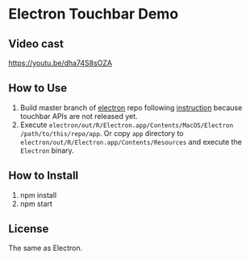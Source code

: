 Electron Touchbar Demo
======================

## Video cast

https://youtu.be/dha74S8sOZA

## How to Use

1. Build master branch of [electron](https://github.com/electron/electron) repo following [instruction](https://github.com/electron/electron/blob/master/docs/development/build-instructions-osx.md) because touchbar APIs are not released yet.
2. Execute `electron/out/R/Electron.app/Contents/MacOS/Electron /path/to/this/repo/app`. Or copy `app` directory to `electron/out/R/Electron.app/Contents/Resources` and execute the `Electron` binary.

## How to Install

1) npm install</br>
2) npm start</br>


## License

The same as Electron.
